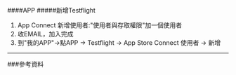 ####APP 
  #####新增Testflight  
  1. App Connect 新增使用者:"使用者與存取權限"加一個使用者  
  2. 收EMAIL，加入完成
  3. 到"我的APP"->點APP -> Testflight -> App Store Connect 使用者 -> 新增
  
  ----
  ###參考資料  
